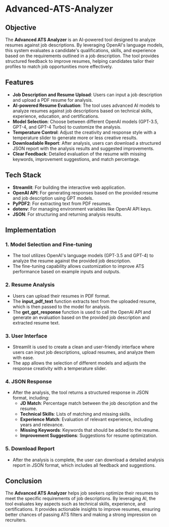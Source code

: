 # Advanced-ATS-Analyzer

## Objective
The **Advanced ATS Analyzer** is an AI-powered tool designed to analyze resumes against job descriptions. By leveraging OpenAI's language models, this system evaluates a candidate's qualifications, skills, and experience based on the requirements outlined in a job description. The tool provides structured feedback to improve resumes, helping candidates tailor their profiles to match job opportunities more effectively.

## Features
- **Job Description and Resume Upload**: Users can input a job description and upload a PDF resume for analysis.
- **AI-powered Resume Evaluation**: The tool uses advanced AI models to analyze resumes against job descriptions based on technical skills, experience, education, and certifications.
- **Model Selection**: Choose between different OpenAI models (GPT-3.5, GPT-4, and GPT-4 Turbo) to customize the analysis.
- **Temperature Control**: Adjust the creativity and response style with a temperature slider to generate more or less creative results.
- **Downloadable Report**: After analysis, users can download a structured JSON report with the analysis results and suggested improvements.
- **Clear Feedback**: Detailed evaluation of the resume with missing keywords, improvement suggestions, and match percentage.

## Tech Stack
- **Streamlit**: For building the interactive web application.
- **OpenAI API**: For generating responses based on the provided resume and job description using GPT models.
- **PyPDF2**: For extracting text from PDF resumes.
- **dotenv**: For managing environment variables like OpenAI API keys.
- **JSON**: For structuring and returning analysis results.

## Implementation

### 1. **Model Selection and Fine-tuning**
   - The tool utilizes OpenAI's language models (GPT-3.5 and GPT-4) to analyze the resume against the provided job description.
   - The fine-tuning capability allows customization to improve ATS performance based on example inputs and outputs.

### 2. **Resume Analysis**
   - Users can upload their resumes in PDF format.
   - The **input_pdf_text** function extracts text from the uploaded resume, which is then passed to the model for analysis.
   - The **get_gpt_response** function is used to call the OpenAI API and generate an evaluation based on the provided job description and extracted resume text.

### 3. **User Interface**
   - Streamlit is used to create a clean and user-friendly interface where users can input job descriptions, upload resumes, and analyze them with ease.
   - The app allows the selection of different models and adjusts the response creativity with a temperature slider.

### 4. **JSON Response**
   - After the analysis, the tool returns a structured response in JSON format, including:
     - **JD Match**: Percentage match between the job description and the resume.
     - **Technical Skills**: Lists of matching and missing skills.
     - **Experience Match**: Evaluation of relevant experience, including years and relevance.
     - **Missing Keywords**: Keywords that should be added to the resume.
     - **Improvement Suggestions**: Suggestions for resume optimization.

### 5. **Download Report**
   - After the analysis is complete, the user can download a detailed analysis report in JSON format, which includes all feedback and suggestions.

## Conclusion
The **Advanced ATS Analyzer** helps job seekers optimize their resumes to meet the specific requirements of job descriptions. By leveraging AI, the tool evaluates key aspects such as technical skills, experience, and certifications. It provides actionable insights to improve resumes, ensuring better chances of passing ATS filters and making a strong impression on recruiters.
